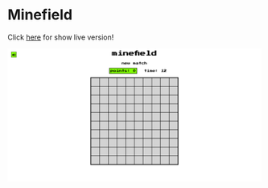 # Minefield  



Click [here](https://sbalzerdavide.github.io/vue-campominato.io/) for show live version!

![Screenshot](./screenshot-minefield1.png)